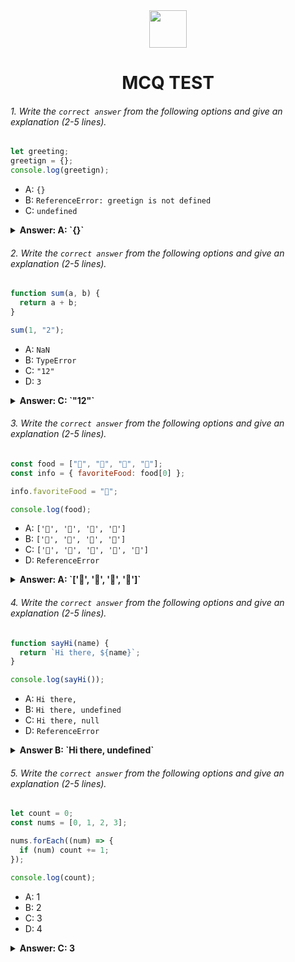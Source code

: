<div align="center">
  <img height="60" src="https://edurev.gumlet.io/AllImages/original/ApplicationImages/CourseImages/944e5d47-8c55-4a89-91e5-22ab5f2798fc_CI.png">
  <h1>MCQ TEST</h1>
</div>

###### 1. Write the `correct answer` from the following options and give an explanation (2-5 lines).

```javascript
let greeting;
greetign = {};
console.log(greetign);
```

- A: `{}`
- B: `ReferenceError: greetign is not defined`
- C: `undefined`

<details><summary><b>Answer: A: `{}` </b></summary>
<p>

#### Answer: A: `{}`

<i>Write your explanation 
When greetign is declared JavaScript Assigned empty value to it, that's why console.log(greetign) prints empty object
</i>

</p>
</details>

###### 2. Write the `correct answer` from the following options and give an explanation (2-5 lines).

```javascript
function sum(a, b) {
  return a + b;
}

sum(1, "2");
```

- A: `NaN`
- B: `TypeError`
- C: `"12"`
- D: `3`

<details><summary><b>Answer: C: `"12"`</b></summary>
<p>

#### Answer: C: `"12"`

<i>Write your explanation here
We know when a string and number is additioned, they concatinate, in here we can see a is a number value and b is a string, so they concatinated, Ans is "12"
</i>

</p>
</details>

###### 3. Write the `correct answer` from the following options and give an explanation (2-5 lines).

```javascript
const food = ["🍕", "🍫", "🥑", "🍔"];
const info = { favoriteFood: food[0] };

info.favoriteFood = "🍝";

console.log(food);
```

- A: `['🍕', '🍫', '🥑', '🍔']`
- B: `['🍝', '🍫', '🥑', '🍔']`
- C: `['🍝', '🍕', '🍫', '🥑', '🍔']`
- D: `ReferenceError`

<details><summary><b>Answer: A: `['🍕', '🍫', '🥑', '🍔']`</b></summary>
<p>

#### Answer: A: `['🍕', '🍫', '🥑', '🍔']`

<i>Write your explanation here
In here we can see a food array is declared, and a info object is created, the 1st property of info is the 0 index of array, but this is changed in the next line, the object is changed. The array remained constant; so it's not changed; That's why the Ans is A: `['🍕', '🍫', '🥑', '🍔']`
</i>

</p>
</details>

###### 4. Write the `correct answer` from the following options and give an explanation (2-5 lines).

```javascript
function sayHi(name) {
  return `Hi there, ${name}`;
}

console.log(sayHi());
```

- A: `Hi there,`
- B: `Hi there, undefined`
- C: `Hi there, null`
- D: `ReferenceError`

<details><summary><b>Answer B: `Hi there, undefined`</b></summary>
<p>

#### Answer: B: `Hi there, undefined`

<i>Write your explanation here
The ans will be B: `Hi there, undefined`, in this code, The name parameter is taken but it's not defined in the envocation, that's why the ans is B: `Hi there, undefined`
</i>

</p>
</details>

###### 5. Write the `correct answer` from the following options and give an explanation (2-5 lines).

```javascript
let count = 0;
const nums = [0, 1, 2, 3];

nums.forEach((num) => {
  if (num) count += 1;
});

console.log(count);
```

- A: 1
- B: 2
- C: 3
- D: 4

<details><summary><b>Answer: C: 3</b></summary>
<p>

#### Answer: C: 3

<i>Write your explanation here
In this code we can see if the num is true count will increase by 1, in the array we can see there are 4 elements, 1 element is 0, it's a falsy value, so in the condition num will be false condition won't be executed, for the other 3 elements, condition will be true, so the count will increase by 1 each time with the previous value, for 1 count = 1; for 2 count = 1 + 1 = 2, for 3 count = 2 + 1 = 3. So the ans will be C: 3
</i>

</p>
</details>
